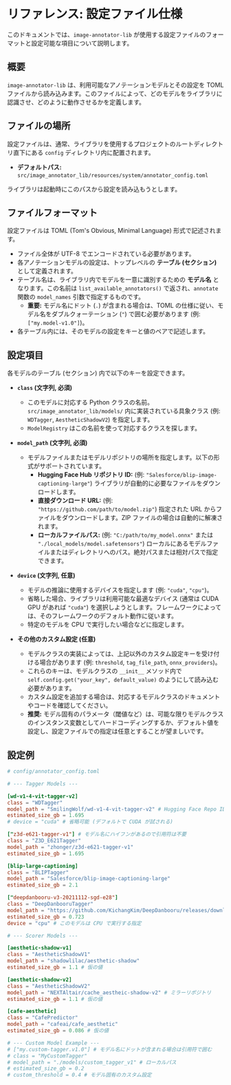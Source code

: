 # リファレンス: 設定ファイル仕様

このドキュメントでは、`image-annotator-lib` が使用する設定ファイルのフォーマットと設定可能な項目について説明します。

## 概要

`image-annotator-lib` は、利用可能なアノテーションモデルとその設定を TOML ファイルから読み込みます。このファイルによって、どのモデルをライブラリに認識させ、どのように動作させるかを定義します。

## ファイルの場所

設定ファイルは、通常、ライブラリを使用するプロジェクトのルートディレクトリ直下にある `config` ディレクトリ内に配置されます。

*   **デフォルトパス:** `src/image_annotator_lib/resources/system/annotator_config.toml`

ライブラリは起動時にこのパスから設定を読み込もうとします。

## ファイルフォーマット

設定ファイルは TOML (Tom's Obvious, Minimal Language) 形式で記述されます。

*   ファイル全体が UTF-8 でエンコードされている必要があります。
*   各アノテーションモデルの設定は、トップレベルの **テーブル (セクション)** として定義されます。
*   テーブル名は、ライブラリ内でモデルを一意に識別するための **モデル名** となります。この名前は `list_available_annotators()` で返され、`annotate` 関数の `model_names` 引数で指定するものです。
    *   **重要:** モデル名にドット (`.`) が含まれる場合は、TOML の仕様に従い、モデル名をダブルクォーテーション (`"`) で囲む必要があります (例: `["my.model-v1.0"]`)。
*   各テーブル内には、そのモデルの設定をキーと値のペアで記述します。

## 設定項目

各モデルのテーブル (セクション) 内で以下のキーを設定できます。

*   **`class` (文字列, 必須)**
    *   このモデルに対応する Python クラスの名前。`src/image_annotator_lib/models/` 内に実装されている具象クラス (例: `WDTagger`, `AestheticShadowV2`) を指定します。
    *   `ModelRegistry` はこの名前を使って対応するクラスを探します。

*   **`model_path` (文字列, 必須)**
    *   モデルファイルまたはモデルリポジトリの場所を指定します。以下の形式がサポートされています。
        *   **Hugging Face Hub リポジトリ ID:** (例: `"Salesforce/blip-image-captioning-large"`) ライブラリが自動的に必要なファイルをダウンロードします。
        *   **直接ダウンロード URL:** (例: `"https://github.com/path/to/model.zip"`) 指定された URL からファイルをダウンロードします。ZIP ファイルの場合は自動的に解凍されます。
        *   **ローカルファイルパス:** (例: `"C:/path/to/my_model.onnx"` または `"./local_models/model.safetensors"`) ローカルにあるモデルファイルまたはディレクトリへのパス。絶対パスまたは相対パスで指定できます。

*   **`device` (文字列, 任意)**
    *   モデルの推論に使用するデバイスを指定します (例: `"cuda"`, `"cpu"`)。
    *   省略した場合、ライブラリは利用可能な最適なデバイス (通常は CUDA GPU があれば `"cuda"`) を選択しようとします。フレームワークによっては、そのフレームワークのデフォルト動作に従います。
    *   特定のモデルを CPU で実行したい場合などに指定します。

*   **その他のカスタム設定 (任意)**
    *   モデルクラスの実装によっては、上記以外のカスタム設定キーを受け付ける場合があります (例: `threshold`, `tag_file_path`, `onnx_providers`)。
    *   これらのキーは、モデルクラスの `__init__` メソッド内で `self.config.get("your_key", default_value)` のようにして読み込む必要があります。
    *   カスタム設定を追加する場合は、対応するモデルクラスのドキュメントやコードを確認してください。
    *   **推奨:** モデル固有のパラメータ（閾値など）は、可能な限りモデルクラスのインスタンス変数としてハードコーディングするか、デフォルト値を設定し、設定ファイルでの指定は任意とすることが望ましいです。

## 設定例

```toml
# config/annotator_config.toml

# --- Tagger Models ---

[wd-v1-4-vit-tagger-v2]
class = "WDTagger"
model_path = "SmilingWolf/wd-v1-4-vit-tagger-v2" # Hugging Face Repo ID
estimated_size_gb = 1.695
# device = "cuda" # 省略可能 (デフォルトで CUDA が試される)

["z3d-e621-tagger-v1"] # モデル名にハイフンがあるので引用符は不要
class = "Z3D_E621Tagger"
model_path = "zhonger/z3d-e621-tagger-v1"
estimated_size_gb = 1.695

[blip-large-captioning]
class = "BLIPTagger"
model_path = "Salesforce/blip-image-captioning-large"
estimated_size_gb = 2.1

["deepdanbooru-v3-20211112-sgd-e28"]
class = "DeepDanbooruTagger"
model_path = "https://github.com/KichangKim/DeepDanbooru/releases/download/v3-20211112-sgd-e28/deepdanbooru-v3-20211112-sgd-e28.zip" # URL
estimated_size_gb = 0.723
device = "cpu" # このモデルは CPU で実行する指定

# --- Scorer Models ---

[aesthetic-shadow-v1]
class = "AestheticShadowV1"
model_path = "shadowlilac/aesthetic-shadow"
estimated_size_gb = 1.1 # 仮の値

[aesthetic-shadow-v2]
class = "AestheticShadowV2"
model_path = "NEXTAltair/cache_aestheic-shadow-v2" # ミラーリポジトリ
estimated_size_gb = 1.1 # 仮の値

[cafe-aesthetic]
class = "CafePredictor"
model_path = "cafeai/cafe_aesthetic"
estimated_size_gb = 0.086 # 仮の値

# --- Custom Model Example ---
# ["my.custom-tagger.v1.0"] # モデル名にドットが含まれる場合は引用符で囲む
# class = "MyCustomTagger"
# model_path = "./models/custom_tagger_v1" # ローカルパス
# estimated_size_gb = 0.2
# custom_threshold = 0.4 # モデル固有のカスタム設定

```
